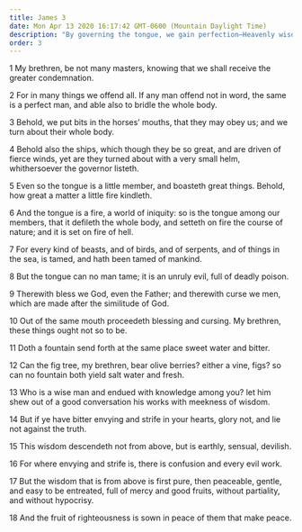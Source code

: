 ```yaml
---
title: James 3
date: Mon Apr 13 2020 16:17:42 GMT-0600 (Mountain Daylight Time)
description: "By governing the tongue, we gain perfection—Heavenly wisdom is pure, peaceable, and full of mercy."
order: 3
---
```


1 My brethren, be not many masters, knowing that we shall receive the greater condemnation.

2 For in many things we offend all. If any man offend not in word, the same is a perfect man, and able also to bridle the whole body.

3 Behold, we put bits in the horses’ mouths, that they may obey us; and we turn about their whole body.

4 Behold also the ships, which though they be so great, and are driven of fierce winds, yet are they turned about with a very small helm, whithersoever the governor listeth.

5 Even so the tongue is a little member, and boasteth great things. Behold, how great a matter a little fire kindleth.

6 And the tongue is a fire, a world of iniquity: so is the tongue among our members, that it defileth the whole body, and setteth on fire the course of nature; and it is set on fire of hell.

7 For every kind of beasts, and of birds, and of serpents, and of things in the sea, is tamed, and hath been tamed of mankind.

8 But the tongue can no man tame; it is an unruly evil, full of deadly poison.

9 Therewith bless we God, even the Father; and therewith curse we men, which are made after the similitude of God.

10 Out of the same mouth proceedeth blessing and cursing. My brethren, these things ought not so to be.

11 Doth a fountain send forth at the same place sweet water and bitter.

12 Can the fig tree, my brethren, bear olive berries? either a vine, figs? so can no fountain both yield salt water and fresh.

13 Who is a wise man and endued with knowledge among you? let him shew out of a good conversation his works with meekness of wisdom.

14 But if ye have bitter envying and strife in your hearts, glory not, and lie not against the truth.

15 This wisdom descendeth not from above, but is earthly, sensual, devilish.

16 For where envying and strife is, there is confusion and every evil work.

17 But the wisdom that is from above is first pure, then peaceable, gentle, and easy to be entreated, full of mercy and good fruits, without partiality, and without hypocrisy.

18 And the fruit of righteousness is sown in peace of them that make peace.
